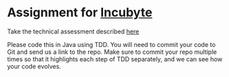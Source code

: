 # Assignment for [Incubyte](https://incubyte.co)

Take the technical assessment described [here](https://osherove.com/tdd-kata-1)

Please code this in Java using TDD. You will need to commit your code to Git and send us a link to the repo. Make sure to commit your repo multiple times so that it highlights each step of TDD separately, and we can see how your code evolves.
